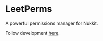 # LeetPerms
A powerful permissions manager for Nukkit.

Follow development [here](https://trello.com/b/XnoFvH1i/leetperms).